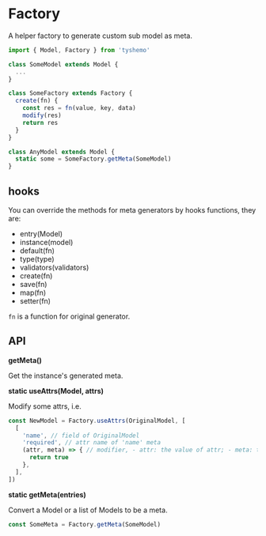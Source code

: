# Factory

A helper factory to generate custom sub model as meta.

```js
import { Model, Factory } from 'tyshemo'

class SomeModel extends Model {
  ...
}

class SomeFactory extends Factory {
  create(fn) {
    const res = fn(value, key, data)
    modify(res)
    return res
  }
}

class AnyModel extends Model {
  static some = SomeFactory.getMeta(SomeModel)
}
```

## hooks

You can override the methods for meta generators by hooks functions, they are:

- entry(Model)
- instance(model)
- default(fn)
- type(type)
- validators(validators)
- create(fn)
- save(fn)
- map(fn)
- setter(fn)

`fn` is a function for original generator.

## API

**getMeta()**

Get the instance's generated meta.

**static useAttrs(Model, attrs)**

Modify some attrs, i.e.

```js
const NewModel = Factory.useAttrs(OriginalModel, [
  [
    'name', // field of OriginalModel
    'required', // attr name of 'name' meta
    (attr, meta) => { // modifier, - attr: the value of attr; - meta: the meta self
      return true
    },
  ],
])
```

**static getMeta(entries)**

Convert a Model or a list of Models to be a meta.

```js
const SomeMeta = Factory.getMeta(SomeModel)
```
